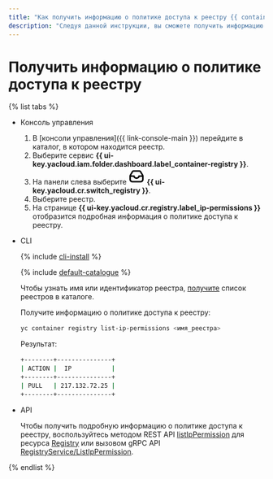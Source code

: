 ```yaml
---
title: "Как получить информацию о политике доступа к реестру {{ container-registry-full-name }}"
description: "Следуя данной инструкции, вы сможете получить информацию о политике доступа к реестру."
---
```


# Получить информацию о политике доступа к реестру

{% list tabs %}

- Консоль управления

  1. В [консоли управления]({{ link-console-main }}) перейдите в каталог, в котором находится реестр.
  1. Выберите сервис **{{ ui-key.yacloud.iam.folder.dashboard.label_container-registry }}**.
  1. На панели слева выберите ![image](../../../_assets/console-icons/tray.svg) **{{ ui-key.yacloud.cr.switch_registry }}**.
  1. Выберите реестр.
  1. На странице **{{ ui-key.yacloud.cr.registry.label_ip-permissions }}** отобразится подробная информация о политике доступа к реестру.

- CLI

  {% include [cli-install](../../../_includes/cli-install.md) %}

  {% include [default-catalogue](../../../_includes/default-catalogue.md) %}

  Чтобы узнать имя или идентификатор реестра, [получите](registry-list.md) список реестров в каталоге.
  
  Получите информацию о политике доступа к реестру:

  ```bash
  yc container registry list-ip-permissions <имя_реестра>
  ```

  Результат:

  ```bash
  +--------+---------------+
  | ACTION |  IP           |
  +--------+---------------+
  | PULL   | 217.132.72.25 |
  +--------+---------------+
  ```

- API

  Чтобы получить подробную информацию о политике доступа к реестру, воспользуйтесь методом REST API [listIpPermission](../../api-ref/Registry/listIpPermission.md) для ресурса [Registry](../../api-ref/Registry/index.md) или вызовом gRPC API [RegistryService/ListIpPermission](../../api-ref/grpc/registry_service.md#ListIpPermission).

{% endlist %}